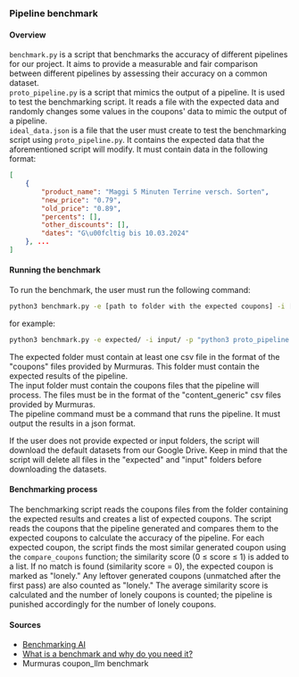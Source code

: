 ### Pipeline benchmark
#### Overview
`benchmark.py` is a script that benchmarks the accuracy of different pipelines for our project. It aims to provide a measurable and fair comparison between different pipelines by assessing their accuracy on a common dataset. \
`proto_pipeline.py` is a script that mimics the output of a pipeline. It is used to test the benchmarking script. It reads a file with the expected data and randomly changes some values in the coupons' data to mimic the output of a pipeline. \
`ideal_data.json` is a file that the user must create to test the benchmarking script using `proto_pipeline.py`. It contains the expected data that the aforementioned script will modify. It must contain data in the following format: 
```json
[
    {
        "product_name": "Maggi 5 Minuten Terrine versch. Sorten",
        "new_price": "0.79",
        "old_price": "0.89",
        "percents": [],
        "other_discounts": [],
        "dates": "G\u00fcltig bis 10.03.2024"
    }, ... 
]
```


#### Running the benchmark
To run the benchmark, the user must run the following command: 
```bash
python3 benchmark.py -e [path to folder with the expected coupons] -i [path to input folder] -p [a command to run the pipeline]
```
for example: 
```bash
python3 benchmark.py -e expected/ -i input/ -p "python3 proto_pipeline.py"
```

The expected folder must contain at least one csv file in the format of the "coupons" files provided by Murmuras. This folder must contain the expected results of the pipeline.\
The input folder must contain the coupons files that the pipeline will process. The files must be in the format of the "content_generic" csv files provided by Murmuras.\
The pipeline command must be a command that runs the pipeline. It must output the results in a json format.

If the user does not provide expected or input folders, the script will download the default datasets from our Google Drive. Keep in mind that the script will delete all files in the "expected" and "input" folders before downloading the datasets. 

#### Benchmarking process
The benchmarking script reads the coupons files from the folder containing the expected results and creates a list of expected coupons.
The script reads the coupons that the pipeline generated and compares them to the expected coupons to calculate the accuracy of the pipeline. For each expected coupon, the script finds the most similar generated coupon using the `compare_coupons` function; the similarity score (0 ≤ score ≤ 1) is added to a list. If no match is found (similarity score = 0), the expected coupon is marked as "lonely." Any leftover generated coupons (unmatched after the first pass) are also counted as "lonely." The average similarity score is calculated and the number of lonely coupons is counted; the pipeline is punished accordingly for the number of lonely coupons. 


#### Sources 
- [Benchmarking AI](https://mlsysbook.ai/contents/core/benchmarking/benchmarking.html)
- [What is a benchmark and why do you need it?](https://www.mim.ai/what-is-a-benchmark-and-why-do-you-need-it/)
- Murmuras coupon_llm benchmark 